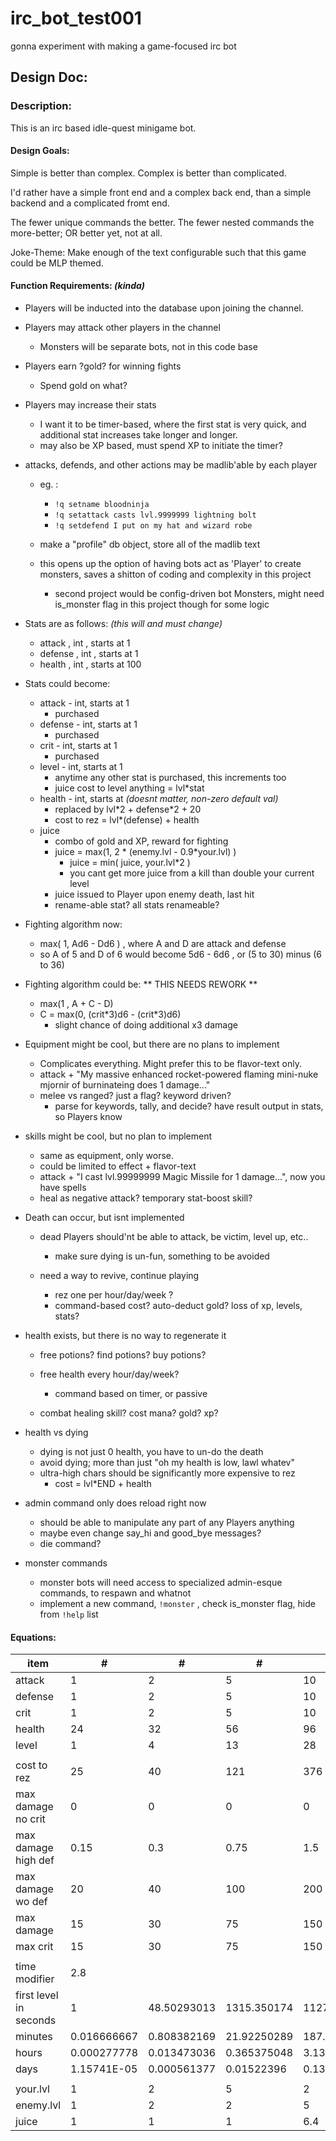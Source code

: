 # irc_bot_test001
gonna experiment with making a game-focused irc bot


## Design Doc: 

### Description:

This is an irc based idle-quest minigame bot. 

#### Design Goals:

Simple is better than complex. Complex is better than complicated.

I'd rather have a simple front end and a complex back end, than a simple backend and a complicated fromt end. 

The fewer unique commands the better. The fewer nested commands the more-better; OR better yet, not at all.  

Joke-Theme: Make enough of the text configurable such that this game could be MLP themed. 

#### Function Requirements:  *(kinda)*


  * Players will be inducted into the database upon joining the channel.
  * Players may attack other players in the channel
    * Monsters will be separate bots, not in this code base

  * Players earn ?gold? for winning fights
    * Spend gold on what?

  * Players may increase their stats 
    * I want it to be timer-based, where the first stat is very quick, and additional stat increases take longer and longer. 
    * may also be XP based, must spend XP to initiate the timer?

  * attacks, defends, and other actions may be madlib'able by each player
    * eg. : 
      * `!q setname bloodninja`
      * `!q setattack casts lvl.9999999 lightning bolt`
      * `!q setdefend I put on my hat and wizard robe`
    * make a "profile" db object, store all of the madlib text

    * this opens up the option of having bots act as 'Player' to create monsters, saves a shitton of coding and complexity in this project
      * second project would be config-driven bot Monsters, might need is_monster flag in this project though for some logic

  * Stats are as follows:   *(this will and must change)*
    * attack , int , starts at 1
    * defense , int , starts at 1
    * health , int , starts at 100

  * Stats could become:  
    * attack - int, starts at 1
      * purchased
    * defense - int, starts at 1
      * purchased
    * crit - int, starts at 1
      * purchased
    * level - int, starts at 1
      * anytime any other stat is purchased, this increments too
      * juice cost to level anything = lvl*stat
    * health - int, starts at *(doesnt matter, non-zero default val)*
      * replaced by lvl\*2 + defense\*2 + 20 
      * cost to rez = lvl*(defense) + health
    * juice
      * combo of gold and XP, reward for fighting
      * juice = max(1, 2 \* (enemy.lvl - 0.9\*your.lvl) )
        * juice = min( juice, your.lvl*2 )
        * you cant get more juice from a kill than double your current level
      * juice issued to Player upon enemy death, last hit
      * rename-able stat? all stats renameable?


  * Fighting algorithm now:
    * max( 1, Ad6 - Dd6 ) , where A and D are attack and defense
    * so A of 5 and D of 6 would become  5d6 - 6d6  , or  (5 to 30)  minus (6 to 36)

  * Fighting algorithm could be:   ** THIS NEEDS REWORK **
    * max(1 , A + C - D)
    * C = max(0, (crit\*3)d6 - (crit\*3)d6) 
      * slight chance of doing additional x3 damage
   


  * Equipment might be cool, but there are no plans to implement
    * Complicates everything. Might prefer this to be flavor-text only.
    * attack + "My massive enhanced rocket-powered flaming mini-nuke mjornir of burninateing does 1 damage..."
    * melee vs ranged? just a flag? keyword driven?
      * parse for keywords, tally, and decide? have result output in stats, so Players know

  * skills might be cool, but no plan to implement
    * same as equipment, only worse.
    * could be limited to effect + flavor-text
    * attack + "I cast lvl.99999999 Magic Missile for 1 damage...", now you have spells
    * heal as negative attack? temporary stat-boost skill? 

  * Death can occur, but isnt implemented
    * dead Players should'nt be able to attack, be victim, level up, etc..
      * make sure dying is un-fun, something to be avoided

    * need a way to revive, continue playing
      * rez one per hour/day/week ?
      * command-based cost? auto-deduct gold? loss of xp, levels, stats?

  * health exists, but there is no way to regenerate it
    * free potions? find potions? buy potions?
    * free health every hour/day/week?
      * command based on timer, or passive

    * combat healing skill? cost mana? gold? xp?  

  * health vs dying
    * dying is not just 0 health, you have to un-do the death
    * avoid dying; more than just "oh my health is low, lawl whatev"
    * ultra-high chars should be significantly more expensive to rez
      * cost = lvl*END + health  


  * admin command only does reload right now
    * should be able to manipulate any part of any Players anything
    * maybe even change say_hi and good_bye messages?
    * die command? 

  * monster commands
    * monster bots will need access to specialized admin-esque commands, to respawn and whatnot
    * implement a new command, `!monster` , check is_monster flag, hide from `!help` list

#### Equations:

item|#|#|#|#|#|#|#|#|#|#
---|---|---|---|---|---|---|---|---|---|---
attack|1|2|5|10|20|50|100|20|20|60
defense|1|2|5|10|20|50|100|20|60|20
crit|1|2|5|10|20|50|100|60|20|20
health|24|32|56|96|176|416|816|256|336|256
level|1|4|13|28|58|148|298|98|98|98
||||||||||
cost to rez|25|40|121|376|1336|7816|30616|2216|6216|2216
max damage no crit|0|0|0|0|0|0|0|0|-240|240
max damage high def|0.15|0.3|0.75|1.5|3|7.5|15|9|-237|243
max damage wo def|20|40|100|200|400|1000|2000|1000|360|640
max damage|15|30|75|150|300|750|1500|900|60|540
max crit|15|30|75|150|300|750|1500|900|300|300
||||||||||
time modifier|2.8|||||||||
first level in seconds|1|48.50293013|1315.350174|11273.07737|86616.0515|1193253.737|8468481.428|376212.3187|376212.3187|376212.3187
minutes|0.016666667|0.808382169|21.92250289|187.8846229|1443.600858|19887.56228|141141.3571|6270.205311|6270.205311|6270.205311
hours|0.000277778|0.013473036|0.365375048|3.131410381|24.0600143|331.4593714|2352.355952|104.5034218|104.5034218|104.5034218
days|1.15741E-05|0.000561377|0.01522396|0.130475433|1.002500596|13.81080714|98.01483134|4.354309244|4.354309244|4.354309244
||||||||||
your.lvl|1|2|5|2|10|20|20|50|100|100
enemy.lvl|1|2|2|5|20|10|20|100|50|100
juice|1|1|1|6.4|22|1|4|110|1|20



